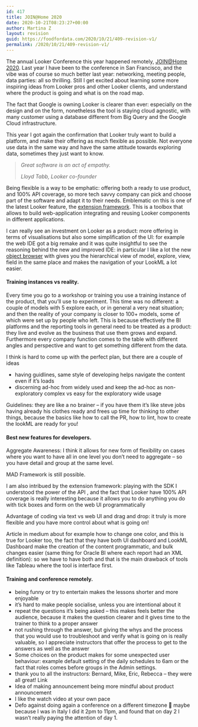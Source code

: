 ```yaml
---
id: 417
title: JOIN@Home 2020
date: 2020-10-21T08:23:27+00:00
author: Martina Z
layout: revision
guid: https://foodfordata.com/2020/10/21/409-revision-v1/
permalink: /2020/10/21/409-revision-v1/
---
```

The annual Looker Conference this year happened remotely, <a rel="noreferrer noopener" href="https://looker.com/events/join-2020" target="_blank">JOIN@Home 2020</a>. Last year I have been to the conference in San Francisco, and the vibe was of course so much better last year: networking, meeting people, data parties: all so thrilling. Still I get excited about learning some more inspiring ideas from Looker pros and other Looker clients, and understand where the product is going and what is on the road map.

The fact that Google is owning Looker is clearer than ever: especially on the design and on the form, nonetheless the tool is staying cloud agnostic, with many customer using a database different from Big Query and the Google Cloud infrastructure.

This year I got again the confirmation that Looker truly want to build a platform, and make their offering as much flexible as possible. Not everyone use data in the same way and have the same attitude towards exploring data, sometimes they just want to know. 

<blockquote class="wp-block-quote">
  <p>
    <em>Great software is an act of empathy.</em>
  </p>
  
  <cite>Lloyd Tabb, Looker co-founder</cite>
</blockquote>

Being flexible is a way to be emphatic: offering both a ready to use product, and 100% API coverage, so more tech savvy company can pick and choose part of the software and adapt it to their needs. Emblematic on this is one of the latest Looker feature, the [extension framework](https://docs.looker.com/data-modeling/extension-framework/extension-framework-intro). This is a toolbox that allows to build web-application integrating and reusing Looker components in different applications. 

I can really see an investment on Looker as a product: more offering in terms of visualisations but also some simplification of the UI: for example the web IDE got a big remake and it was quite insightful to see the reasoning behind the new and improved IDE: in particular I like a lot the new <a rel="noreferrer noopener" href="https://docs.looker.com/data-modeling/getting-started/object-browser" target="_blank">object browser</a> with gives you the hierarchical view of model, explore, view, field in the same place and makes the navigation of your LookML a lot easier.

#### Training instances vs reality.

Every time you go to a workshop or training you use a training instance of the product, that you&#8217;ll use to experiment. This time was no different: a couple of models with 5 explore each, or in general a very neat situation; and then the reality of your company is closer to 100+ models, some of which were set up by people who left. This is because effectively the BI platforms and the reporting tools in general need to be treated as a product: they live and evolve as the business that use them grows and expand. Furthermore every company function comes to the table with different angles and perspective and want to get something different from the data.

I think is hard to come up with the perfect plan, but there are a couple of ideas 

  * having guidlines, same style of developing helps navigate the content even if it&#8217;s loads
  * discerning ad-hoc from widely used and keep the ad-hoc as non-exploratory complex vs easy for the exploratory wide usage 

Guidelines: they are like a no brainer &#8211; if you have them it&#8217;s like steve jobs having already his clothes ready and frees up time for thinking to other things, because the basics like how to call the PR, how to lint, how to create the lookML are ready for you!

#### Best new features for developers. 

Aggregate Awareness: I think it allows for new form of flexibility on cases where you want to have all in one level you don&#8217;t need to aggregate &#8211; so you have detail and group at the same level. 

MAD Framework is still possible.

I am also intribued by the extension framework: playing with the SDK I understood the power of the API , and the fact that Looker have 100% API coverage is really interesting because it allows you to do anything you do with tick boxes and form on the web UI programmatically

Advantage of coding via text vs web UI and drag and drop: it truly is more flexible and you have more control about what is going on!

Article in medium about for example how to change one color, and this is true for Looker too, the fact that they have both UI dashboard and LookML Dashboard make the creation of the content programmatic, and bulk changes easier (same thing for Oracle BI where each report had an XML definition): so we have to have both and that is the main drawback of tools like Tableau where the tool is interface first.

#### Training and conference remotely.

  * being funny or try to entertain makes the lessons shorter and more enjoyable 
  * it&#8217;s hard to make people socialise, unless you are intentional about it
  * repeat the questions it&#8217;s being asked &#8211; this makes feels better the audience, because it makes the question clearer and it gives time to the trainer to think to a proper answer
  * not rushing through the answer, but giving the whys and the process that you would use to troubleshoot and verify what is going on is really valuable, so I appreciate instructors that offer the process to get to the answers as well as the answer
  * Some choices on the product makes for some unexpected user behaviour: example default setting of the daily schedules to 6am or the fact that roles comes before groups in the Admin settings.
  * thank you to all the instructors: Bernard, Mike, Eric, Rebecca &#8211; they were all great! Link
  * Idea of making announcement being more mindful about product announcement
  * I like the watch video at your own pace
  * Defo against doing again a conference on a different timezone 🙂 maybe because I was in Italy I did it 2pm to 11pm, and found that on day 2 I wasn&#8217;t really paying the attention of day 1.